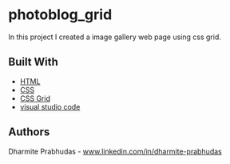 # photoblog_grid

In this project I created a image gallery web page using css grid.

## Built With

* [HTML](https://www.w3schools.com/html/)
* [CSS](https://www.w3schools.com/css/) 
* [CSS Grid](https://css-tricks.com/snippets/css/complete-guide-grid/)
* [visual studio code](https://code.visualstudio.com/)

## Authors

Dharmite Prabhudas - www.linkedin.com/in/dharmite-prabhudas
